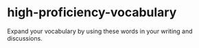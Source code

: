# high-proficiency-vocabulary
Expand your vocabulary by using these words in your writing and discussions.
